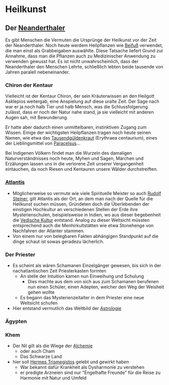 # Heilkunst

## Der [Neanderthaler](Neanderthaler.md)
Es gibt Menschen die Vermuten die Ursprünge der Heilkunst vor der Zeit der Neanderthaler. Noch heute werdem Heilpflanzen wie [Beifuß](Beifuß.md) verwendet, die man einst als Grabbeigaben auswählte. Diese Tatsache liefert Grund zur Annahme, dass man die Pflanzen auch zu Medizinischer Anwendung zu verwenden gewusst hat. Es ist nicht unwahrscheinlich, dass der Neanderthaler den Menschen Lehrte, schließlich lebten beide tausende von Jahren paralell nebeneinander.

### Chiron der Kentaur
Vielleicht ist der Kentaur Chiron, der sein Kräuterwissen an den  Heilgott Asklepios weitergab, eine Anspielung auf diese uralte Zeit. Der Sage nach war er ja noch halb Tier und halb Mensch, was die Schlussfolgerung zulässt, dass er noch der Natur nahe stand, ja sie vielleicht mit anderen Augen sah, mit Bewunderung. 

Er hatte aber dadurch einen unmittelbaren, instinktiven Zugang zum Wissen. Einige der wichtigsten Heilpflanzen tragen noch heute 
seinen Namen, wie etwa das [Tausendgüldenkraut](../Stoffe/Rohstoffe/Tausendgüldenkraut.md)
(Erythraea centaurium), eines der Lieblingsmittel
von [Paracelsus](../Wichtige_Persönlichkeiten/Paracelsus.md)...

Bei Indigenen Völkern findet man die Wurzeln des damaligen Naturverständnisses noch heute, Myhen und Sagen, Märchen und Erzälungen lassen uns in die verlorene Zeit unserer Vergangenheit eintauchen, da noch Riesen und Kentauren unsere Wälder durchstreiften.

### [Atlantis](Atlantis.md)
- Möglicherweise so vermute wie viele Spirituelle Meister so auch [Rudolf Steiner](../Wichtige_Persönlichkeiten/Rudolf%20Steiner.md), gilt Atlantis als der Ort, an dem man nach der Quelle für die Heilkunst suchen müssen, Gründeten doch die Überlebenden der einstigen Hochkultur an verschiedenen Stellen der Erde ihre Mysterienschulen, beispielsweise in Indien, wo aus dieser begebenheit die [Vedische Kultur](Veden.md) entstand. Analog zu dieser Weltsicht müssten entsprechend auch die Menhirkultstätten wie etwa Stonehenge von Nachfahren der Atlanter stammen. 
- Von einem nur von belegbaren Fakten abhängigen Standpunkt auf die dinge schaut ist sowas geradezu lächerlich.
### Der Priester
- Es scheint als wären Schamanen Einzelgänger gewesen, bis sich in der nachatlantischen Zeit Priesterkasten formten
	- An stelle der Intuition kamen nun Einweihung und Schulung
		- Dies machte aus dem von sich aus zum Schamanen berufenen nun einen Schüler, einen Adepten, welcher den Weg der Weisheit gehen wollte
	- Es begann das Mysterienzeitalter in dem Priester eine neue Weltsicht schufen
- Hier entstand vermutlich das Weltbild der [Astrologie](Astrologie.md)

### Ägypten
### Khem
- Der Nil gilt als die Wiege der [Alchemie](Alchemie.md)
	- oder auch Cham
	- Das Schwarze Land
- hier soll [Hermes Trismegistos](../Wichtige_Persönlichkeiten/Hermes%20Trismegistos.md) gelebt und gewirkt haben
	- War bekannt dafür Krankheit als Dysharmonie zu verstehen
	- er predigte Arzneien sind nur "Engelhafte Freunde" für die Reise zu Harmonie mit Natur und Umfeld

